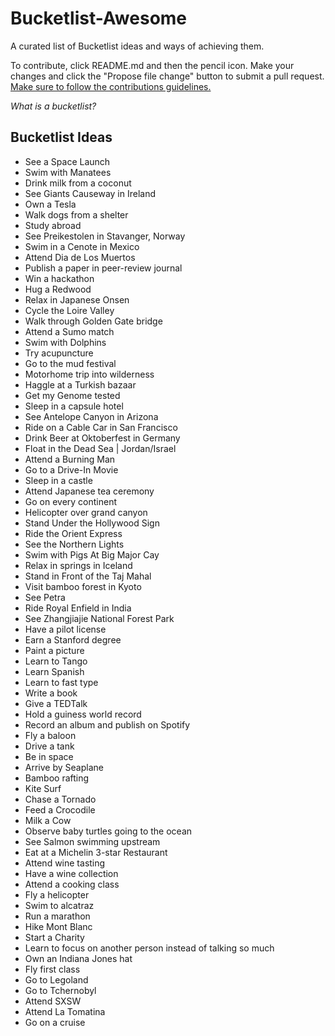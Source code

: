 Bucketlist-Awesome
===========

A curated list of Bucketlist ideas and ways of achieving them.

To contribute, click README.md and then the pencil icon. Make your changes and click the "Propose file change" button to submit a pull request. [Make sure to follow the contributions guidelines.](./CONTRIBUTING.md)

*What is a bucketlist?*

## Bucketlist Ideas

- See a Space Launch
- Swim with Manatees
- Drink milk from a coconut
- See Giants Causeway in Ireland
- Own a Tesla
- Walk dogs from a shelter
- Study abroad
- See Preikestolen in Stavanger, Norway
- Swim in a Cenote in Mexico
- Attend Dia de Los Muertos
- Publish a paper in peer-review journal
- Win a hackathon
- Hug a Redwood
- Relax in Japanese Onsen
- Cycle the Loire Valley
- Walk through Golden Gate bridge
- Attend a Sumo match
- Swim with Dolphins
- Try acupuncture
- Go to the mud festival
- Motorhome trip into wilderness
- Haggle at a Turkish bazaar
- Get my Genome tested
- Sleep in a capsule hotel
- See Antelope Canyon in Arizona
- Ride on a Cable Car in San Francisco
- Drink Beer at Oktoberfest in Germany
- Float in the Dead Sea | Jordan/Israel
- Attend a Burning Man
- Go to a Drive-In Movie
- Sleep in a castle
- Attend Japanese tea ceremony
- Go on every continent
- Helicopter over grand canyon
- Stand Under the Hollywood Sign
- Ride the Orient Express
- See the Northern Lights
- Swim with Pigs At Big Major Cay
- Relax in springs in Iceland
- Stand in Front of the Taj Mahal
- Visit bamboo forest in Kyoto
- See Petra
- Ride Royal Enfield in India
- See Zhangjiajie National Forest Park
- Have a pilot license
- Earn a Stanford degree
- Paint a picture
- Learn to Tango
- Learn Spanish
- Learn to fast type
- Write a book
- Give a TEDTalk
- Hold a guiness world record
- Record an album and publish on Spotify
- Fly a baloon
- Drive a tank
- Be in space
- Arrive by Seaplane
- Bamboo rafting
- Kite Surf
- Chase a Tornado
- Feed a Crocodile
- Milk a Cow
- Observe baby turtles going to the ocean
- See Salmon swimming upstream
- Eat at a Michelin 3-star Restaurant
- Attend wine tasting
- Have a wine collection
- Attend a cooking class
- Fly a helicopter
- Swim to alcatraz
- Run a marathon
- Hike Mont Blanc
- Start a Charity
- Learn to focus on another person instead of talking so much
- Own an Indiana Jones hat
- Fly first class
- Go to Legoland
- Go to Tchernobyl
- Attend SXSW
- Attend La Tomatina
- Go on a cruise
